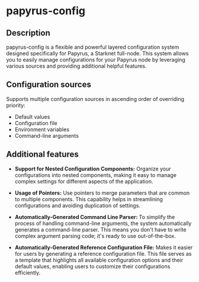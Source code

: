 # papyrus-config

## Description

papyrus-config is a flexible and powerful layered configuration system designed specifically for Papyrus, a Starknet full-node. This system allows you to easily manage configurations for your Papyrus node by leveraging various sources and providing additional helpful features.

## Configuration sources

Supports multiple configuration sources in ascending order of overriding priority:

- Default values
- Configuration file
- Environment variables
- Command-line arguments

## Additional features

- **Support for Nested Configuration Components:** Organize your configurations into nested components, making it easy to manage complex settings for different aspects of the application.

- **Usage of Pointers:** Use pointers to merge parameters that are common to multiple components. This capability helps in streamlining configurations and avoiding duplication of settings.

- **Automatically-Generated Command Line Parser:** To simplify the process of handling command-line arguments, the system automatically generates a command-line parser. This means you don't have to write complex argument parsing code; it's ready to use out-of-the-box.

- **Automatically-Generated Reference Configuration File:** Makes it easier for users by generating a reference configuration file. This file serves as a template that highlights all available configuration options and their default values, enabling users to customize their configurations efficiently.

